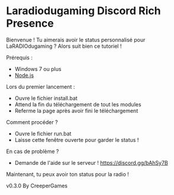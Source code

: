 # Laradiodugaming Discord Rich Presence
Bienvenue ! Tu aimerais avoir le status personnalisé pour LaRADIOdugaming ? Alors suit bien ce tutoriel !

Prérequis :
- Windows 7 ou plus
- [Node.js](https://nodejs.org/en/download/)

Lors du premier lancement :
- Ouvre le fichier install.bat
- Attend la fin du téléchargement de tout les modules
- Referme la page après avoir fini le téléchargement

Comment procéder ?
- Ouvre le fichier run.bat
- Laisse cette fenêtre ouverte pour garder le status !

En cas de problème ?
- Demande de l'aide sur le serveur ! https://discord.gg/bAhSy7B

Maintenant, tu peux avoir ton status pour la radio !

v0.3.0
By CreeperGames
